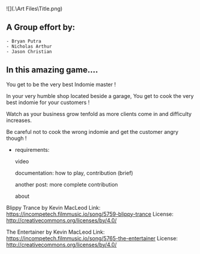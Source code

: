 
![](.\Art Files\Title.png)

<h2>A Group effort by:</h2>

	- Bryan Putra
	- Nicholas Arthur
	- Jason Christian

## In this amazing game....

You get to be the very best Indomie master !

In your very humble shop located beside a garage, You get to cook the very best indomie for your customers !

Watch as your business grow tenfold as more clients come in and difficulty increases.

Be careful not to cook the wrong indomie and get the customer angry though !

- requirements:

  video

  documentation: how to play, contribution (brief)

  another post: more complete contribution

  about

Blippy Trance by Kevin MacLeod
Link: https://incompetech.filmmusic.io/song/5759-blippy-trance
License: http://creativecommons.org/licenses/by/4.0/

The Entertainer by Kevin MacLeod
Link: https://incompetech.filmmusic.io/song/5765-the-entertainer
License: http://creativecommons.org/licenses/by/4.0/

